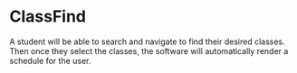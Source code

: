 # ClassFind
A student will be able to search and navigate to find their desired classes. Then once they select the classes, the software will automatically render a schedule for the user.
